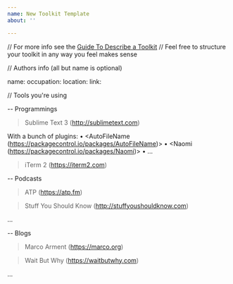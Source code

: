 ```yaml
---
name: New Toolkit Template
about: ''

---
```


// For more info see the [Guide To Describe a Toolkit](https://github.com/nik-garmash/works-for-me#guide-to-describe-a-toolkit)
// Feel free to structure your toolkit in any way you feel makes sense


// Authors info (all but name is optional)

name:
occupation:
location:
link:


// Tools you're using

-- Programmings

>  Sublime Text 3 (http://sublimetext.com)

With a bunch of plugins:
• <Auto​File​Name (https://packagecontrol.io/packages/AutoFileName)>
• <Naomi (https://packagecontrol.io/packages/Naomi)>
• …

> iTerm 2 (https://iterm2.com)


-- Podcasts

> ATP (https://atp.fm)

> Stuff You Should Know (http://stuffyoushouldknow.com)

…


-- Blogs

>  Marco Arment (https://marco.org)

> Wait But Why (https://waitbutwhy.com)

…

